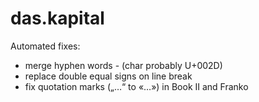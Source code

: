 # das.kapital

Automated fixes:

* merge hyphen words - (char probably U+002D)
* replace double equal signs on line break
* fix quotation marks („…“ to «…») in Book II and Franko

